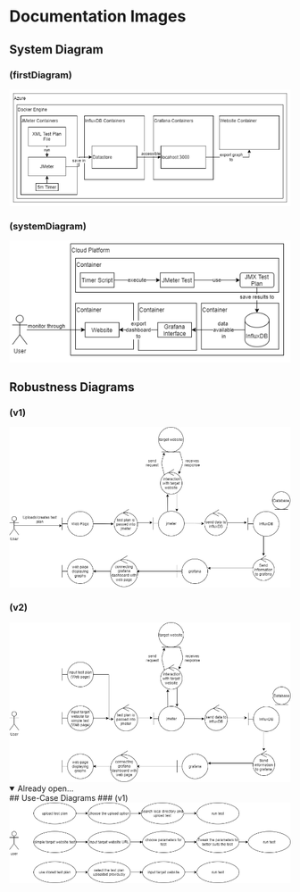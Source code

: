 # Documentation Images

## System Diagram
### (firstDiagram)
<img src="firstDiagram.png" >

### (systemDiagram)
<img src="systemDiagram.png" >

## Robustness Diagrams
### (v1)
<img src="robustness_diagrams/robustnessDiagramV1.png" >

### (v2)
<img src="robustness_diagrams/robustnessDiagramV2.png" >


<details open>
<summary>Already open...</summary>
## Use-Case Diagrams
### (v1)
<img src="use_cases/useCaseDiagramV1.png" >
</details> 



